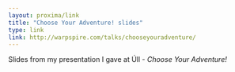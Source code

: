 ```yaml
---
layout: proxima/link
title: "Choose Your Adventure! slides"
type: link
link: http://warpspire.com/talks/chooseyouradventure/
---
```


Slides from my presentation I gave at Úll - *Choose Your Adventure!*